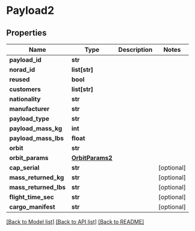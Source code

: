 # Payload2

## Properties
Name | Type | Description | Notes
------------ | ------------- | ------------- | -------------
**payload_id** | **str** |  | 
**norad_id** | **list[str]** |  | 
**reused** | **bool** |  | 
**customers** | **list[str]** |  | 
**nationality** | **str** |  | 
**manufacturer** | **str** |  | 
**payload_type** | **str** |  | 
**payload_mass_kg** | **int** |  | 
**payload_mass_lbs** | **float** |  | 
**orbit** | **str** |  | 
**orbit_params** | [**OrbitParams2**](OrbitParams2.md) |  | 
**cap_serial** | **str** |  | [optional] 
**mass_returned_kg** | **str** |  | [optional] 
**mass_returned_lbs** | **str** |  | [optional] 
**flight_time_sec** | **str** |  | [optional] 
**cargo_manifest** | **str** |  | [optional] 

[[Back to Model list]](../README.md#documentation-for-models) [[Back to API list]](../README.md#documentation-for-api-endpoints) [[Back to README]](../README.md)


